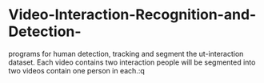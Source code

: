 # Video-Interaction-Recognition-and-Detection-
programs for human detection, tracking and segment the ut-interaction dataset. Each video contains two interaction people will be segmented into two videos contain one person in each.:q

